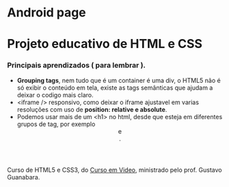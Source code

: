 # Android page
<h1> Projeto educativo de HTML e CSS </h1>

### Principais aprendizados ( para lembrar ).

- <strong>Grouping tags</strong>, nem tudo que é um container é uma div, o HTML5 não é só exibir o conteúdo em tela, existe as tags semânticas que ajudam a deixar o codigo mais claro.
- \<iframe /> responsivo, como deixar o iframe ajustavel em varias resoluções com uso de <strong>position: relative e absolute</strong>.
- Podemos usar mais de um \<h1> no html, desde que esteja em diferentes grupos de tag, por exemplo <header> e <main>.


Curso de HTML5 e CSS3, do [Curso em Video](https://www.youtube.com/channel/UCrWvhVmt0Qac3HgsjQK62FQ), ministrado pelo prof. Gustavo Guanabara.
